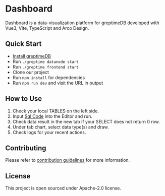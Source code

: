 # Dashboard

Dashboard is a data-visualization platform for greptimeDB developed with Vue3, Vite, TypeScript and Arco Design.


## Quick Start

- [Install greptimeDB](https://docs.greptime.com/installation/overview)
- Run `./greptime datanode start`
- Run `./greptime frontend start`
- Clone our project
- Run `npm install` for dependencies
- Run `npm run dev` and visit the URL in output

## How to Use
1. Check your local TABLES on the left side.
2. Input [Sql Code](https://docs.greptime.com/user-guide/reading-writing-data) into the Editor and run.
3. Check data result in the new tab if your SELECT does not return 0 row.
4. Under tab chart, select data type(s) and draw.
5. Check logs for your recent actions.

## Contributing
Please refer to [contribution guidelines](https://github.com/GreptimeTeam/greptimedb/blob/75dcf2467b022d4378f904efe5aae5027298986e/CONTRIBUTING.md) for more information.

## License

This project is open sourced under Apache-2.0 license.
